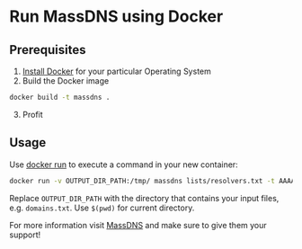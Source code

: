 # Run MassDNS using Docker

## Prerequisites
1. [Install Docker](https://www.digitalocean.com/community/tutorials/how-to-install-and-use-docker-on-ubuntu-18-04) for your particular Operating System
2. Build the Docker image
```bash
docker build -t massdns .
```
3. Profit


## Usage
Use [docker run]((https://docs.docker.com/engine/reference/run/)) to execute a command in your new container:
```bash
docker run -v OUTPUT_DIR_PATH:/tmp/ massdns lists/resolvers.txt -t AAAA /tmp/domains.txt > results.txt
```
Replace `OUTPUT_DIR_PATH` with the directory that contains your input files, e.g. `domains.txt`. Use `$(pwd)` for current directory.

For more information visit [MassDNS](https://github.com/blechschmidt/massdns) and make sure to give them your support!